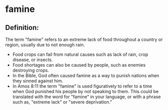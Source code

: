 # famine #

## Definition: ##

The term "famine" refers to an extreme lack of food throughout a country or region, usually due to not enough rain.

* Food crops can fail from natural causes such as lack of rain, crop disease, or insects.
* Food shortages can also be caused by people, such as enemies destroying crops.
* In the Bible, God often caused famine as a way to punish nations when they sinned against him.
* In Amos 8:11 the term "famine" is used figuratively to refer to a time when God punished his people by not speaking to them. This could be translated with the word for "famine" in your language, or with a phrase such as, "extreme lack" or "severe deprivation."

